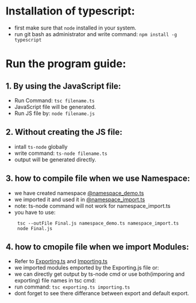 # Installation of typescript:

- first make sure that `node` installed in your system.
- run git bash as administrator and write command: `npm install -g typescript`

# Run the program guide: 

## 1. By using the JavaScript file:

- Run Command: `tsc filename.ts`
- JavaScript file will be generated.
- Run JS file by: `node filename.js`

## 2. Without creating the JS file:

- intall `ts-node` globally
- write command: `ts-node filename.ts`
- output will be generated directly.

## 3. how to compile file when we use Namespace:

- we have created namespace [@namespace_demo.ts](Namespace/namespace_demo.ts)
- we imported it and used it in [@namespace_import.ts](Namespace/namespace_import.ts)
- note: ts-node command will not work for namespace_import.ts
- you have to use:
  ```
   tsc --outFile Final.js namespace_demo.ts namespace_import.ts
   node Final.js
  ```

## 4. how to cmopile file when we import Modules:

- Refer to [Exporting.ts](Module/Exporting.ts) and [Importing.ts](Module/Importing.ts)
- we imported modules emported by the Exporting.js file or:
- we can directly get output by ts-node cmd or use both(imporing and exporting) file names in tsc cmd:
- run command: `tsc exporting.ts importing.ts`
- dont forget to see there differance between export and default export.